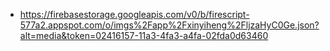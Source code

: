 - https://firebasestorage.googleapis.com/v0/b/firescript-577a2.appspot.com/o/imgs%2Fapp%2Fxinyiheng%2FljzaHyC0Ge.json?alt=media&token=02416157-11a3-4fa3-a4fa-02fda0d63460
